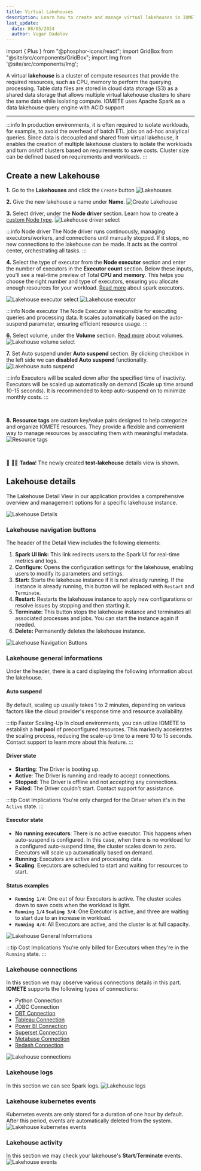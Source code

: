 ```yaml
---
title: Virtual Lakehouses
description: Learn how to create and manage virtual lakehouses in IOMETE, including cluster creation, scaling, and isolation of workloads for optimized performance and cost savings.
last_update:
  date: 08/05/2024
  author: Vugar Dadalov
---
```


import { Plus } from "@phosphor-icons/react";
import GridBox from "@site/src/components/GridBox";
import Img from '@site/src/components/Img';

A virtual **lakehouse** is a cluster of compute resources that provide the required resources, such as CPU, memory to perform the querying processing. Table data files are stored in cloud data storage (S3) as a shared data storage that allows multiple virtual lakehouse clusters to share the same data while isolating compute. IOMETE uses Apache Spark as a data lakehouse query engine with ACID support

---

:::info
In production environments, it is often required to isolate workloads, for example, to avoid the overhead of batch ETL jobs on ad-hoc analytical queries. Since data is decoupled and shared from virtual lakehouse, it enables the creation of multiple lakehouse clusters to isolate the workloads and turn on/off clusters based on requirements to save costs. Cluster size can be defined based on requirements and workloads.
:::

## **Create a new Lakehouse**

**1.** Go to the **Lakehouses** and click the `Create` button
<Img src="/img/user-guide/virtual-lakehouse/lakehouses.png" alt="Lakehouses"/>
<br />

**2.** Give the new lakehouse a name under **Name**.
<Img src="/img/user-guide/virtual-lakehouse/lakehouse-create.png"  alt="Create Lakehouse" maxWidth="600px"/>
<br />

**3.** Select driver, under the **Node driver** section. Learn how to create a [custom Node type](./node-types.md).
<Img src="/img/user-guide/virtual-lakehouse/lakehouse-driver-select.png" alt="Lakehouse driver select" maxWidth="500px" />

:::info Node driver
The Node driver runs continuously, managing executors/workers, and connections until manually stopped. If it stops, no new connections to the lakehouse can be made. It acts as the control center, orchestrating all tasks.
:::
<br />

**4.** Select the type of executor from the **Node executor** section and enter the number of executors in the **Executor count** section. Below these inputs, you'll see a real-time preview of Total **CPU and memory**. This helps you choose the right number and type of executors, ensuring you allocate enough resources for your workload. [Read more](https://spark.apache.org/docs/latest/cluster-overview.html) about spark executors.

<GridBox>
<Img src="/img/user-guide/virtual-lakehouse/lakehouse-executor-select.png" alt="Lakehouse executor select" maxWidth="500px" />
<Img src="/img/user-guide/virtual-lakehouse/lakehouse-executor.png" alt="Lakehouse executor" maxWidth="500px" />
</GridBox>

:::info Node executor
The Node Executor is responsible for executing queries and processing data. It scales automatically based on the auto-suspend parameter, ensuring efficient resource usage.
:::
<br />

**6.** Select volume, under the **Volume** section. [Read more](./volumes.md) about volumes.
<Img src="/img/user-guide/virtual-lakehouse/lakehouse-volume-select.png" alt="Lakehouse volume select" maxWidth="500px" />

**7.** Set Auto suspend under **Auto suspend** section. By clicking checkbox in the left side we can **disabled Auto suspend** functionality.
<Img src="/img/user-guide/virtual-lakehouse/lakehouse-auto-suspend.png" alt="Lakehouse auto suspend" maxWidth="500px" />

:::info
Executors will be scaled down after the specified time of inactivity. Executors will be scaled up automatically on demand (Scale up time around 10-15 seconds). It is recommended to keep auto-suspend on to minimize monthly costs.
:::

<br />

**8.** **Resource tags** are custom key/value pairs designed to help categorize and organize IOMETE resources. They provide a flexible and convenient way to manage resources by associating them with meaningful metadata.
<Img src="/img/resource-tags.png" alt="Resource tags" maxWidth="500px" />

<br />

🎉 🎉🎉 **Tadaa**! The newly created **test-lakehouse** details view is shown.

## **Lakehouse details**

The Lakehouse Detail View in our application provides a comprehensive overview and management options for a specific lakehouse instance.

<Img src="/img/user-guide/virtual-lakehouse/lakehouse-info.png" alt="Lakehouse Details" />

### Lakehouse navigation buttons

The header of the Detail View includes the following elements:

1. **Spark UI link:** This link redirects users to the Spark UI for real-time metrics and logs.
2. **Configure:** Opens the configuration settings for the lakehouse, enabling users to modify its parameters and settings.
3. **Start:** Starts the lakehouse instance if it is not already running. If the instance is already running, this button will be replaced with `Restart` and `Terminate`.
4. **Restart:** Restarts the lakehouse instance to apply new configurations or resolve issues by stopping and then starting it.
5. **Terminate:** This button stops the lakehouse instance and terminates all associated processes and jobs. You can start the instance again if needed.
6. **Delete:** Permanently deletes the lakehouse instance.

<Img src="/img/user-guide/virtual-lakehouse/lakehouse-navigation-buttons.png" alt="Lakehouse Navigation Buttons" />

### Lakehouse general informations

Under the header, there is a card displaying the following information about the lakehouse.

#### Auto suspend

By default, scaling up usually takes 1 to 2 minutes, depending on various factors like the cloud provider's response time and resource availability.

:::tip Faster Scaling-Up
In cloud environments, you can utilize IOMETE to establish a **hot pool** of preconfigured resources. This markedly accelerates the scaling process, reducing the scale-up time to a mere 10 to 15 seconds. Contact support to learn more about this feature.
:::

#### Driver state

- **Starting**: The Driver is booting up.
- **Active**: The Driver is running and ready to accept connections.
- **Stopped**: The Driver is offline and not accepting any connections.
- **Failed**: The Driver couldn't start. Contact support for assistance.

:::tip Cost Implications
You're only charged for the Driver when it's in the `Active` state.
:::

#### Executor state

- **No running executors**: There is no active executor. This happens when auto-suspend is configured. In this case, when there is no workload for a configured auto-suspend time, the cluster scales down to zero. Executors will scale up automatically based on demand.
- **Running**: Executors are active and processing data.
- **Scaling**: Executors are scheduled to start and waiting for resources to start.

#### Status examples

- **`Running 1/4`**: One out of four Executors is active. The cluster scales down to save costs when the workload is light.
- **`Running 1/4` `Scaling 3/4`**: One Executor is active, and three are waiting to start due to an increase in workload.
- **`Running 4/4`**: All Executors are active, and the cluster is at full capacity.

<Img src="/img/user-guide/virtual-lakehouse/lakehouse-general-info.png" alt="Lakehouse General Informations" />

:::tip Cost Implications
You're only billed for Executors when they're in the `Running` state.
:::

### Lakehouse connections

In this section we may observe various connections details in this part. **IOMETE** supports the following types of connections:

- Python Connection
- JDBC Connection
- [DBT Connection](/docs/integrations/dbt/getting-started-with-iomete-dbt.md)
- [Tableau Connection](/docs/integrations/bi/tableau.md)
- [Power BI Connection](/docs/integrations/bi/power-bi.md)
- [Superset Connection](/docs/integrations/bi/apache-superset.md)
- [Metabase Connection](/docs/integrations/bi/metabase.md)
- [Redash Connection](/docs/integrations/bi/redash.md)

<Img src="/img/user-guide/virtual-lakehouse/lakehouse-connections.png" alt="Lakehouse connections" />

### Lakehouse logs

In this section we can see Spark logs.
<Img src="/img/user-guide/virtual-lakehouse/lakehouse-logs.png" alt="Lakehouse logs" />

### Lakehouse kubernetes events

Kubernetes events are only stored for a duration of one hour by default. After this period, events are automatically deleted from the system.
<Img src="/img/user-guide/virtual-lakehouse/lakehouse-kubernetes-events.png" alt="Lakehouse kubernetes events" />

### Lakehouse activity

In this section we may check your lakehouse's **Start**/**Terminate** events.
<Img src="/img/user-guide/virtual-lakehouse/lakehouse-activity.png" alt="Lakehouse events" maxWidth="600px" />

